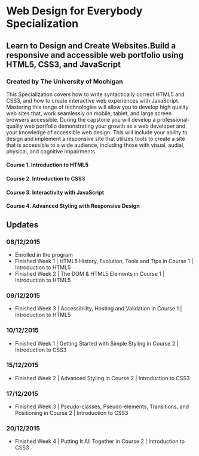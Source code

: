 # Web Design for Everybody Specialization
## Learn to Design and Create Websites.Build a responsive and accessible web portfolio using HTML5, CSS3, and JavaScript
### Created by The University of Mochigan

This Specialization covers how to write syntactically correct HTML5 and CSS3, and how to create interactive web experiences with JavaScript. Mastering this range of technologies will allow you to develop high quality web sites that, work seamlessly on mobile, tablet, and large screen browsers accessible. During the capstone you will develop a professional-quality web portfolio demonstrating your growth as a web developer and your knowledge of accessible web design. This will include your ability to design and implement a responsive site that utilizes tools to create a site that is accessible to a wide audience, including those with visual, audial, physical, and cognitive impairments.

#### Course 1. Introduction to HTML5
#### Course 2. Introduction to CSS3
#### Course 3. Interactivity with JavaScript
#### Course 4. Advanced Styling with Responsive Design

## Updates
### 08/12/2015
- Enrolled in the program
- Finished Week 1 | HTML5 History, Evolution, Tools and Tips in Course 1 | Introduction to HTML5
- Finished Week 2 | The DOM & HTML5 Elements in Course 1 | Introduction to HTML5

### 09/12/2015
- Finished Week 3 | Accessibility, Hosting and Validation in Course 1 | Introduction to HTML5

### 10/12/2015
- Finished Week 1 | Getting Started with Simple Styling in Course 2 | Introduction to CSS3

### 15/12/2015
- Finished Week 2 | Advanced Styling in Course 2 | Introduction to CSS3

### 17/12/2015
- Finished Week 3 | Pseudo-classes, Pseudo-elements, Transitions, and Positioning in Course 2 | Introduction to CSS3

### 20/12/2015
- Finished Week 4 | Putting It All Together in Course 2 | Introduction to CSS3